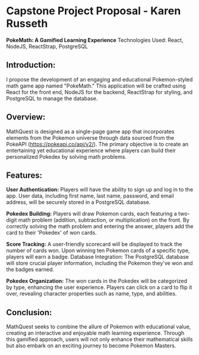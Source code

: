 # Capstone Project Proposal - Karen Russeth

**PokeMath: A Gamified Learning Experience**
Technologies Used: React, NodeJS, ReactStrap, PostgreSQL

## Introduction:
I propose the development of an engaging and educational Pokemon-styled math game app named "PokeMath." This application will be crafted using React for the front end, NodeJS for the backend, ReactStrap for styling, and PostgreSQL to manage the database.

## Overview:
MathQuest is designed as a single-page game app that incorporates elements from the Pokemon universe through data sourced from the PokeAPI (https://pokeapi.co/api/v2/). The primary objective is to create an entertaining yet educational experience where players can build their personalized Pokedex by solving math problems.

## Features:

**User Authentication:**
Players will have the ability to sign up and log in to the app.
User data, including first name, last name, password, and email address, will be securely stored in a PostgreSQL database.

**Pokedex Building:**
Players will draw Pokemon cards, each featuring a two-digit math problem (addition, subtraction, or multiplication) on the front.
By correctly solving the math problem and entering the answer, players add the card to their 'Pokedex' of won cards.

**Score Tracking:**
A user-friendly scorecard will be displayed to track the number of cards won.
Upon winning ten Pokemon cards of a specific type, players will earn a badge.
Database Integration:
The PostgreSQL database will store crucial player information, including the Pokemon they've won and the badges earned.

**Pokedex Organization:**
The won cards in the Pokedex will be categorized by type, enhancing the user experience.
Players can click on a card to flip it over, revealing character properties such as name, type, and abilities.

## Conclusion:
MathQuest seeks to combine the allure of Pokemon with educational value, creating an interactive and enjoyable math learning experience. Through this gamified approach, users will not only enhance their mathematical skills but also embark on an exciting journey to become Pokemon Masters.

